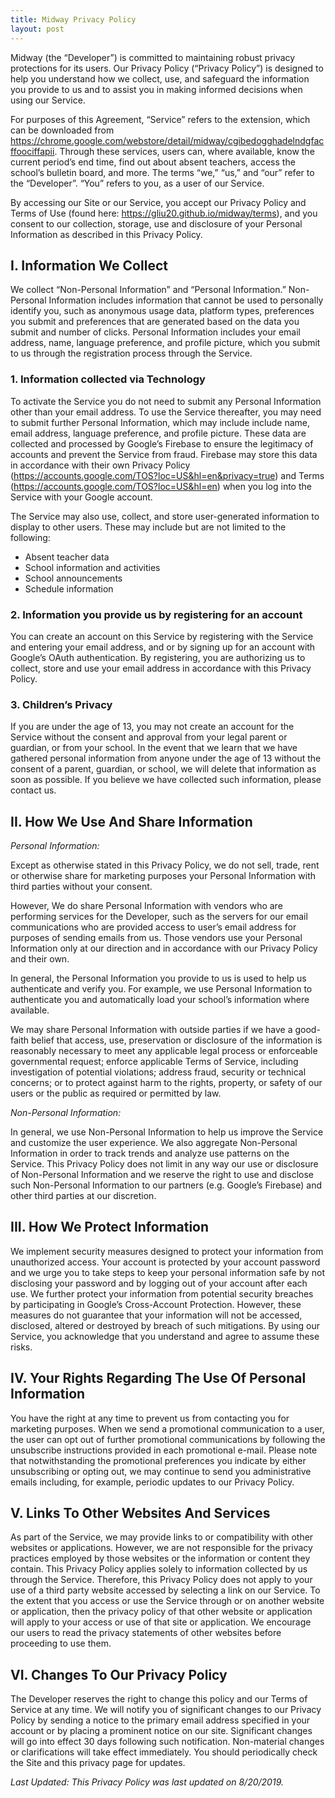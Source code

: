 ```yaml
---
title: Midway Privacy Policy
layout: post
---
```


Midway (the “Developer”) is committed to maintaining robust privacy protections for its users. Our Privacy Policy (“Privacy Policy”) is designed to help you understand how we collect, use, and safeguard the information you provide to us and to assist you in making informed decisions when using our Service.  

For purposes of this Agreement, “Service” refers to the extension, which can be downloaded from https://chrome.google.com/webstore/detail/midway/cgibedogghadelndgfacffoociffapii.
Through these services, users can, where available, know the current period’s end time, find out about absent teachers, access the school’s bulletin board, and more.
The terms “we,” “us,” and “our” refer to the “Developer”.
“You” refers to you, as a user of our Service. 

By accessing our Site or our Service, you accept our Privacy Policy and Terms of Use (found here: https://gliu20.github.io/midway/terms), and you consent to our collection, storage, use and disclosure of your Personal Information as described in this Privacy Policy.

## I. Information We Collect

We collect “Non-Personal Information” and “Personal Information.” Non-Personal Information includes information that cannot be used to personally identify you, such as anonymous usage data, platform types, preferences you submit and preferences that are generated based on the data you submit and number of clicks. Personal Information includes your email address, name, language preference, and profile picture, which you submit to us through the registration process through the Service.

### 1. Information collected via Technology

To activate the Service you do not need to submit any Personal Information other than your email address. To use the Service thereafter, you may need to submit further Personal Information, which may include include name, email address, language preference, and profile picture. These data are collected and processed by Google’s Firebase to ensure the legitimacy of accounts and prevent the Service from fraud. Firebase may store this data in accordance with their own Privacy Policy (https://accounts.google.com/TOS?loc=US&hl=en&privacy=true) and Terms (https://accounts.google.com/TOS?loc=US&hl=en) when you log into the Service with your Google account.

The Service may also use, collect, and store user-generated information to display to other users. These may include but are not limited to the following:
* Absent teacher data
* School information and activities
* School announcements
* Schedule information

### 2. Information you provide us by registering for an account

You can create an account on this Service by registering with the Service and entering your email address, and or by signing up for an account with Google’s OAuth authentication. By registering, you are authorizing us to collect, store and use your email address in accordance with this Privacy Policy.

### 3. Children’s Privacy

If you are under the age of 13, you may not create an account for the Service without the consent and approval from your legal parent or guardian, or from your school. In the event that we learn that we have gathered personal information from anyone under the age of 13 without the consent of a parent, guardian, or school, we will delete that information as soon as possible. If you believe we have collected such information, please contact us. 

## II. How We Use And Share Information

*Personal Information:*

Except as otherwise stated in this Privacy Policy, we do not sell, trade, rent or otherwise share for marketing purposes your Personal Information with third parties without your consent. 

However, We do share Personal Information with vendors who are performing services for the Developer, such as the servers for our email communications who are provided access to user’s email address for purposes of sending emails from us. Those vendors use your Personal Information only at our direction and in accordance with our Privacy Policy and their own.

In general, the Personal Information you provide to us is used to help us authenticate and verify you. For example, we use Personal Information to authenticate you and automatically load your school’s information where available.

We may share Personal Information with outside parties if we have a good-faith belief that access, use, preservation or disclosure of the information is reasonably necessary to meet any applicable legal process or enforceable governmental request; enforce applicable Terms of Service, including investigation of potential violations; address fraud, security or technical concerns; or to protect against harm to the rights, property, or safety of our users or the public as required or permitted by law. 

*Non-Personal Information:*

In general, we use Non-Personal Information to help us improve the Service and customize the user experience. We also aggregate Non-Personal Information in order to track trends and analyze use patterns on the Service. This Privacy Policy does not limit in any way our use or disclosure of Non-Personal Information and we reserve the right to use and disclose such Non-Personal Information to our partners (e.g. Google’s Firebase) and other third parties at our discretion.


## III. How We Protect Information

We implement security measures designed to protect your information from unauthorized access. Your account is protected by your account password and we urge you to take steps to keep your personal information safe by not disclosing your password and by logging out of your account after each use. We further protect your information from potential security breaches by participating in Google’s Cross-Account Protection. However, these measures do not guarantee that your information will not be accessed, disclosed, altered or destroyed by breach of such mitigations. By using our Service, you acknowledge that you understand and agree to assume these risks.

## IV. Your Rights Regarding The Use Of Personal Information

You have the right at any time to prevent us from contacting you for marketing purposes.  When we send a promotional communication to a user, the user can opt out of further promotional communications by following the unsubscribe instructions provided in each promotional e-mail. Please note that notwithstanding the promotional preferences you indicate by either unsubscribing or opting out, we may continue to send you administrative emails including, for example, periodic updates to our Privacy Policy.

## V. Links To Other Websites And Services

As part of the Service, we may provide links to or compatibility with other websites or applications. However, we are not responsible for the privacy practices employed by those websites or the information or content they contain. This Privacy Policy applies solely to information collected by us through the Service. Therefore, this Privacy Policy does not apply to your use of a third party website accessed by selecting a link on our Service. To the extent that you access or use the Service through or on another website or application, then the privacy policy of that other website or application will apply to your access or use of that site or application. We encourage our users to read the privacy statements of other websites before proceeding to use them.

## VI. Changes To Our Privacy Policy

The Developer reserves the right to change this policy and our Terms of Service at any time.  We will notify you of significant changes to our Privacy Policy by sending a notice to the primary email address specified in your account or by placing a prominent notice on our site. Significant changes will go into effect 30 days following such notification. Non-material changes or clarifications will take effect immediately. You should periodically check the Site and this privacy page for updates.


*Last Updated: This Privacy Policy was last updated on 8/20/2019.*
